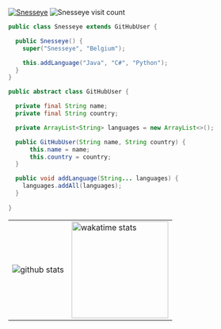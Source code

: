 <a href="https://twitter.com/OofJoa" target="blank"><img src="https://img.shields.io/twitter/follow/OofJoa?logo=twitter&style=for-the-badge" alt="Snesseye"/></a> 
<img src="https://visitor-badge.glitch.me/badge?page_id=snesseye" alt="Snesseye visit count"/>

```java
public class Snesseye extends GitHubUser {

  public Snesseye() {
    super("Snesseye", "Belgium");

    this.addLanguage("Java", "C#", "Python");
  }
}

public abstract class GitHubUser {

  private final String name;
  private final String country;

  private ArrayList<String> languages = new ArrayList<>();

  public GitHubUser(String name, String country) {
      this.name = name;
      this.country = country;
  }

  public void addLanguage(String... languages) {
    languages.addAll(languages);
  }
  
}
```

<table>
  <tr>
    <td>
      <img src="https://github-readme-stats.vercel.app/api?username=Snesseye&count_private=true&show_icons=true&theme=dark&hide_border=false" alt="github stats">
    </td>
    <td>
      <img src="https://github-readme-stats.vercel.app/api/wakatime?username=@Snesseye&theme=dark&show_iconsk&count_private=true" alt="wakatime stats" height=195>
    </td>
  </tr>
</table>
